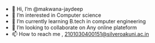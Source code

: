 - 👋 Hi, I’m @makwana-jaydeep
- 👀 I’m interested in Computer science 
- 🌱 I’m currently learning B.tech in computer engineering
- 💞️ I’m looking to collaborate on Any online plateform
- 📫 How to reach me , 2101030400151@silveroakuni.ac.in

<!---
makwana-jaydeep/makwana-jaydeep is a ✨ special ✨ repository because its `README.md` (this file) appears on your GitHub profile.
You can click the Preview link to take a look at your changes.
--->
